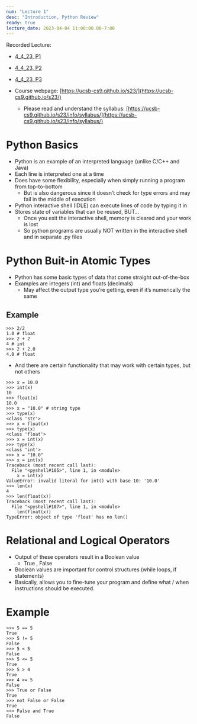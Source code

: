 ```yaml
---
num: "Lecture 1"
desc: "Introduction, Python Review"
ready: true
lecture_date: 2023-04-04 11:00:00.00-7:00
---
```


Recorded Lecture:
* [4_4_23, P1](https://drive.google.com/file/d/1hcxDOX-AGTU9OvYIQKwf6dwdWYNgS-V3/view?usp=sharing)
* [4_4_23, P2](https://drive.google.com/file/d/14mowgKftptV51Hazl7kb3q5h1yLx6eLb/view?usp=sharing)
* [4_4_23, P3](https://drive.google.com/file/d/1Dcw2fm0H8NumcOJ7GqguuAMQkssRnGG9/view?usp=sharing)

* Course webpage: [https://ucsb-cs9.github.io/s23/](https://ucsb-cs9.github.io/s23/)
	* Please read and understand the syllabus: [https://ucsb-cs9.github.io/s23/info/syllabus/](https://ucsb-cs9.github.io/s23/info/syllabus/)

# Python Basics

* Python is an example of an interpreted language (unlike C/C++ and Java)
* Each line is interpreted one at a time
* Does have some flexibility, especially when simply running a program from top-to-bottom
	* But is also dangerous since it doesn’t check for type errors and may fail in the middle of execution
* Python interactive shell (IDLE) can execute lines of code by typing it in
* Stores state of variables that can be reused, BUT…
	* Once you exit the interactive shell, memory is cleared and your work is lost
	* So python programs are usually NOT written in the interactive shell and in separate .py files

# Python Buit-in Atomic Types

* Python has some basic types of data that come straight out-of-the-box
* Examples are integers (int) and floats (decimals)
	* May affect the output type you’re getting, even if it’s numerically the same

## Example

```
>>> 2/2
1.0 # float
>>> 2 + 2
4 # int
>>> 2 + 2.0
4.0 # float
```

* And there are certain functionality that may work with certain types, but not others

```
>>> x = 10.0
>>> int(x)
10
>>> float(x)
10.0
>>> x = "10.0" # string type
>>> type(x)
<class 'str'>
>>> x = float(x)
>>> type(x)
<class 'float'>
>>> x = int(x)
>>> type(x)
<class 'int'>
>>> x = "10.0"
>>> x = int(x)
Traceback (most recent call last):
  File "<pyshell#105>", line 1, in <module>
    x = int(x)
ValueError: invalid literal for int() with base 10: '10.0'
>>> len(x)
4
>>> len(float(x))
Traceback (most recent call last):
  File "<pyshell#107>", line 1, in <module>
    len(float(x))
TypeError: object of type 'float' has no len()
```

# Relational and Logical Operators

* Output of these operators result in a Boolean value
	* True , False
* Boolean values are important for control structures (while loops, if statements)
* Basically, allows you to fine-tune your program and define what / when instructions should be executed.

# Example

```
>>> 5 == 5
True
>>> 5 != 5
False
>>> 5 < 5
False
>>> 5 <= 5
True
>>> 5 > 4
True
>>> 4 >= 5
False
>>> True or False
True
>>> not False or False
True
>>> False and True
False
```